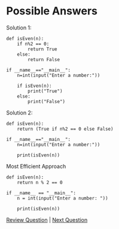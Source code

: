 # Possible Answers
Solution 1:
```
def isEven(n):
    if n%2 == 0:
        return True
    else:
        return False
    
if __name__=="__main__":
    n=int(input("Enter a number:"))
    
    if isEven(n):
        print("True")
    else:
        print("False")
```

Solution 2:
```
def isEven(n):
    return (True if n%2 == 0 else False)
    
if __name__=="__main__":
    n=int(input("Enter a number:"))
    
    print(isEven(n))
```

Most Efficient Approach
```
def isEven(n):
    return n % 2 == 0

if __name__ == "__main__":
    n = int(input("Enter a number: "))

    print(isEven(n))
```

[Review Question](1.Qu-EvenOrOdd.md) | [Next Question](2.Qu-MultiplicationTable.md)
